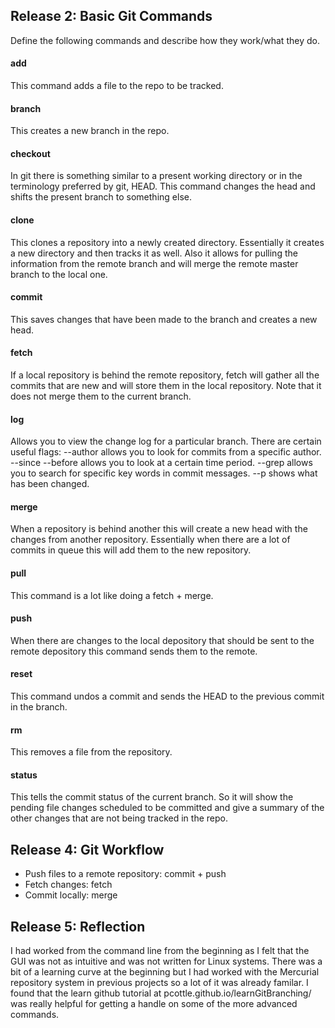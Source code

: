 ## Release 2: Basic Git Commands
Define the following commands and describe how they work/what they do.  


#### add
This command adds a file to the repo to be tracked. 

#### branch
This creates a new branch in the repo. 

#### checkout
In git there is something similar to a present working directory or in the terminology preferred by git, HEAD. This command changes the head and shifts the present branch to something else.

#### clone
This clones a repository into a newly created directory. Essentially it creates a new directory and then tracks it as well. Also it allows for pulling the information from the remote branch and will merge the remote master branch to the local one.

#### commit
This saves changes that have been made to the branch and creates a new head.

#### fetch
If a local repository is behind the remote repository, fetch will gather all the commits that are new and will store them in the local repository. Note that it does not merge them to the current branch.

#### log
Allows you to view the change log for a particular branch. There are certain useful flags: --author allows you to look for commits from a specific author. --since --before allows you to look at a certain time period. --grep allows you to search for specific key words in commit messages. --p shows what has been changed. 

#### merge
When a repository is behind another this will create a new head with the changes from another repository. Essentially when there are a lot of commits in queue this will add them to the new repository.

#### pull
This command is a lot like doing a fetch + merge. 

#### push
When there are changes to the local depository that should be sent to the remote depository this command sends them to the remote.

#### reset
This command undos a commit and sends the HEAD to the previous commit in the branch.

#### rm
This removes a file from the repository.

#### status
This tells the commit status of the current branch. So it will show the pending file changes scheduled to be committed and give a summary of the other changes that are not being tracked in the repo.

## Release 4: Git Workflow

- Push files to a remote repository: commit + push
- Fetch changes: fetch 
- Commit locally: merge

## Release 5: Reflection

I had worked from the command line from the beginning as I felt that the GUI was not as intuitive and was not written for Linux systems. There was a bit of a learning curve at the beginning but I had worked with the Mercurial repository system in previous projects so a lot of it was already familar. I found that the learn github tutorial at pcottle.github.io/learnGitBranching/ was really helpful for getting a handle on some of the more advanced commands.

